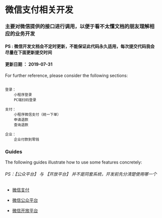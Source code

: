 # 微信支付相关开发

### 主要对微信提供的接口进行调用，以便于看不太懂文档的朋友理解相应的业务开发


#### PS : 微信开发文档会不定时更新，不能保证此代码永久适用，每次提交代码我会尽量在下面更新提交时间
#### 更新日期 ： 2019-07-31


For further reference, please consider the following sections:
```

登录：
    小程序登录
    PC端扫码登录
    
支付：
    小程序微信支付（统一下单）
    申请退款
    查询退款

企业：
    企业付款到零钱

```

### Guides
The following guides illustrate how to use some features concretely:

###### PS：【公众平台】 与 【开放平台】 并不是同套系统，开发前先分清楚使用哪一个

* [微信支付](https://pay.weixin.qq.com/wiki/doc/api/index.html)

* [微信公众平台](https://mp.weixin.qq.com/wiki)

* [微信开放平台](https://open.weixin.qq.com/)

